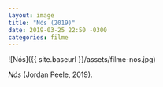 ```yaml
---
layout: image
title: "Nós (2019)"
date: 2019-03-25 22:50 -0300
categories: filme
---
```

![Nós]({{ site.baseurl }}/assets/filme-nos.jpg)

_Nós_ (Jordan Peele, 2019).
